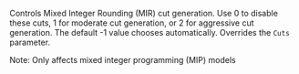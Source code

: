 Controls Mixed Integer Rounding (MIR) cut generation. Use 0 to disable these cuts, 1 for moderate cut generation, or 2
for aggressive cut generation. The default -1 value chooses automatically. Overrides the `Cuts` parameter.

Note: Only affects mixed integer programming (MIP) models